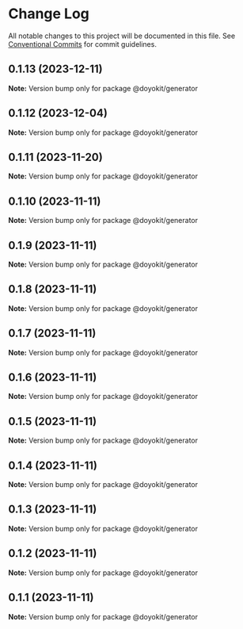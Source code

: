 # Change Log

All notable changes to this project will be documented in this file.
See [Conventional Commits](https://conventionalcommits.org) for commit guidelines.

## 0.1.13 (2023-12-11)

**Note:** Version bump only for package @doyokit/generator





## 0.1.12 (2023-12-04)

**Note:** Version bump only for package @doyokit/generator





## 0.1.11 (2023-11-20)

**Note:** Version bump only for package @doyokit/generator





## 0.1.10 (2023-11-11)

**Note:** Version bump only for package @doyokit/generator





## 0.1.9 (2023-11-11)

**Note:** Version bump only for package @doyokit/generator





## 0.1.8 (2023-11-11)

**Note:** Version bump only for package @doyokit/generator





## 0.1.7 (2023-11-11)

**Note:** Version bump only for package @doyokit/generator





## 0.1.6 (2023-11-11)

**Note:** Version bump only for package @doyokit/generator





## 0.1.5 (2023-11-11)

**Note:** Version bump only for package @doyokit/generator





## 0.1.4 (2023-11-11)

**Note:** Version bump only for package @doyokit/generator





## 0.1.3 (2023-11-11)

**Note:** Version bump only for package @doyokit/generator





## 0.1.2 (2023-11-11)

**Note:** Version bump only for package @doyokit/generator





## 0.1.1 (2023-11-11)

**Note:** Version bump only for package @doyokit/generator
